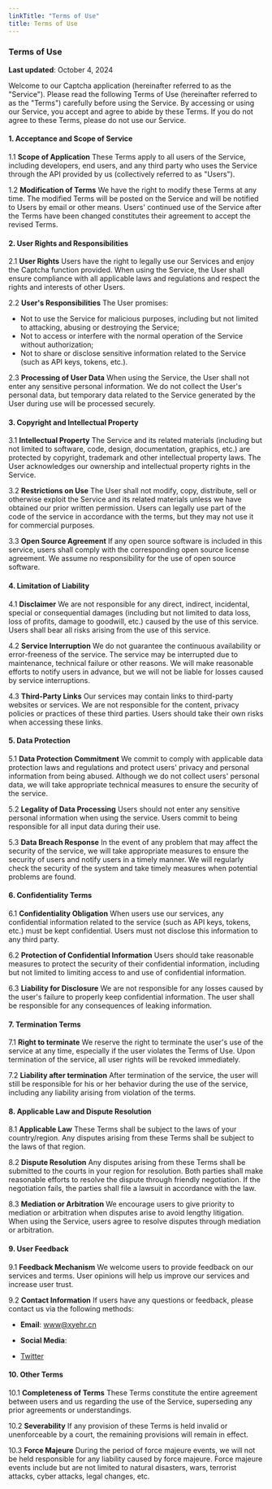 ```yaml
---
linkTitle: "Terms of Use"
title: Terms of Use
---
```


### Terms of Use

**Last updated**: October 4, 2024

Welcome to our Captcha application (hereinafter referred to as the "Service"). Please read the following Terms of Use (hereinafter referred to as the "Terms") carefully before using the Service. By accessing or using our Service, you accept and agree to abide by these Terms. If you do not agree to these Terms, please do not use our Service.

#### 1. Acceptance and Scope of Service

1.1 **Scope of Application**
These Terms apply to all users of the Service, including developers, end users, and any third party who uses the Service through the API provided by us (collectively referred to as "Users").

1.2 **Modification of Terms**
We have the right to modify these Terms at any time. The modified Terms will be posted on the Service and will be notified to Users by email or other means. Users' continued use of the Service after the Terms have been changed constitutes their agreement to accept the revised Terms.

#### 2. User Rights and Responsibilities

2.1 **User Rights**
Users have the right to legally use our Services and enjoy the Captcha function provided. When using the Service, the User shall ensure compliance with all applicable laws and regulations and respect the rights and interests of other Users.

2.2 **User's Responsibilities**
The User promises:
- Not to use the Service for malicious purposes, including but not limited to attacking, abusing or destroying the Service;
- Not to access or interfere with the normal operation of the Service without authorization;
- Not to share or disclose sensitive information related to the Service (such as API keys, tokens, etc.).

2.3 **Processing of User Data**
When using the Service, the User shall not enter any sensitive personal information. We do not collect the User's personal data, but temporary data related to the Service generated by the User during use will be processed securely.

#### 3. Copyright and Intellectual Property

3.1 **Intellectual Property**
The Service and its related materials (including but not limited to software, code, design, documentation, graphics, etc.) are protected by copyright, trademark and other intellectual property laws. The User acknowledges our ownership and intellectual property rights in the Service.

3.2 **Restrictions on Use**
The User shall not modify, copy, distribute, sell or otherwise exploit the Service and its related materials unless we have obtained our prior written permission. Users can legally use part of the code of the service in accordance with the terms, but they may not use it for commercial purposes.

3.3 **Open Source Agreement**
If any open source software is included in this service, users shall comply with the corresponding open source license agreement. We assume no responsibility for the use of open source software.

#### 4. Limitation of Liability

4.1 **Disclaimer**
We are not responsible for any direct, indirect, incidental, special or consequential damages (including but not limited to data loss, loss of profits, damage to goodwill, etc.) caused by the use of this service. Users shall bear all risks arising from the use of this service.

4.2 **Service Interruption**
We do not guarantee the continuous availability or error-freeness of the service. The service may be interrupted due to maintenance, technical failure or other reasons. We will make reasonable efforts to notify users in advance, but we will not be liable for losses caused by service interruptions.

4.3 **Third-Party Links**
Our services may contain links to third-party websites or services. We are not responsible for the content, privacy policies or practices of these third parties. Users should take their own risks when accessing these links.

#### 5. Data Protection

5.1 **Data Protection Commitment**
We commit to comply with applicable data protection laws and regulations and protect users' privacy and personal information from being abused. Although we do not collect users' personal data, we will take appropriate technical measures to ensure the security of the service.

5.2 **Legality of Data Processing**
Users should not enter any sensitive personal information when using the service. Users commit to being responsible for all input data during their use.

5.3 **Data Breach Response**
In the event of any problem that may affect the security of the service, we will take appropriate measures to ensure the security of users and notify users in a timely manner. We will regularly check the security of the system and take timely measures when potential problems are found.

#### 6. Confidentiality Terms

6.1 **Confidentiality Obligation**
When users use our services, any confidential information related to the service (such as API keys, tokens, etc.) must be kept confidential. Users must not disclose this information to any third party.

6.2 **Protection of Confidential Information**
Users should take reasonable measures to protect the security of their confidential information, including but not limited to limiting access to and use of confidential information.

6.3 **Liability for Disclosure**
We are not responsible for any losses caused by the user's failure to properly keep confidential information. The user shall be responsible for any consequences of leaking information.

#### 7. Termination Terms

7.1 **Right to terminate**
We reserve the right to terminate the user's use of the service at any time, especially if the user violates the Terms of Use. Upon termination of the service, all user rights will be revoked immediately.

7.2 **Liability after termination**
After termination of the service, the user will still be responsible for his or her behavior during the use of the service, including any liability arising from violation of the terms.

#### 8. Applicable Law and Dispute Resolution

8.1 **Applicable Law**
These Terms shall be subject to the laws of your country/region. Any disputes arising from these Terms shall be subject to the laws of that region.

8.2 **Dispute Resolution**
Any disputes arising from these Terms shall be submitted to the courts in your region for resolution. Both parties shall make reasonable efforts to resolve the dispute through friendly negotiation. If the negotiation fails, the parties shall file a lawsuit in accordance with the law.

8.3 **Mediation or Arbitration**
We encourage users to give priority to mediation or arbitration when disputes arise to avoid lengthy litigation. When using the Service, users agree to resolve disputes through mediation or arbitration.

#### 9. User Feedback

9.1 **Feedback Mechanism**
We welcome users to provide feedback on our services and terms. User opinions will help us improve our services and increase user trust.

9.2 **Contact Information**
If users have any questions or feedback, please contact us via the following methods:

- **Email**: www@xyehr.cn

- **Social Media**:

- [Twitter](https://x.com/Tech__Art)

#### 10. Other Terms

10.1 **Completeness of Terms**
These Terms constitute the entire agreement between users and us regarding the use of the Service, superseding any prior agreements or understandings.

10.2 **Severability**
If any provision of these Terms is held invalid or unenforceable by a court, the remaining provisions will remain in effect.

10.3 **Force Majeure**
During the period of force majeure events, we will not be held responsible for any liability caused by force majeure. Force majeure events include but are not limited to natural disasters, wars, terrorist attacks, cyber attacks, legal changes, etc.
